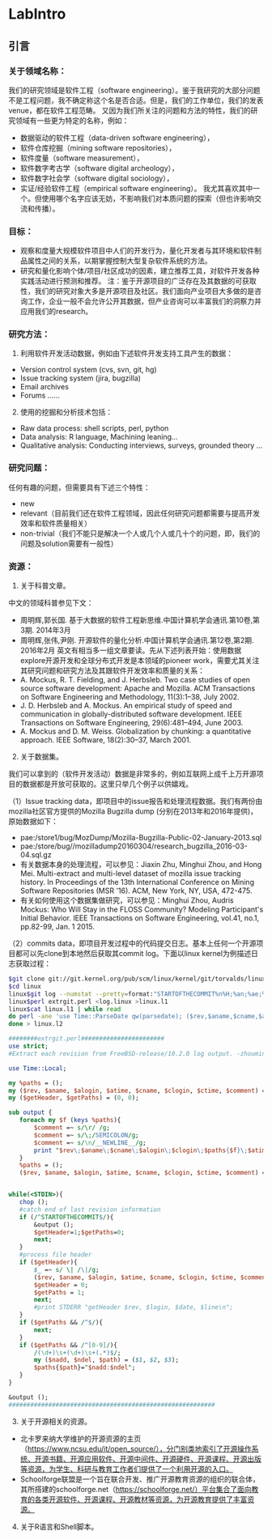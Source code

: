 # LabIntro
## 引言

### 关于领域名称：
我们的研究领域是软件工程（software engineering）。鉴于我研究的大部分问题不是工程问题，我不确定称这个名是否合适。但是，我们的工作单位，我们的发表venue，都在软件工程范畴。
又因为我们所关注的问题和方法的特性，我们的研究领域有一些更为特定的名称，例如：
- 数据驱动的软件工程（data-driven software engineering），
- 软件仓库挖掘（mining software repositories），
- 软件度量（software measurement），
- 软件数字考古学（software digital archeology），
- 软件数字社会学（software digital sociology），
- 实证/经验软件工程（empirical software engineering）。
  我尤其喜欢其中一个。但使用哪个名字应该无妨，不影响我们对本质问题的探索（但也许影响交流和传播）。

### 目标：
- 观察和度量大规模软件项目中人们的开发行为，量化开发者与其环境和软件制品属性之间的关系，以期掌握控制大型复杂软件系统的方法。
- 研究和量化影响个体/项目/社区成功的因素，建立推荐工具，对软件开发各种实践活动进行预测和推荐。
  注：鉴于开源项目的广泛存在及其数据的可获取性，我们的研究对象大多是开源项目及社区。我们面向产业项目大多做的是咨询工作，企业一般不会允许公开其数据，但产业咨询可以丰富我们的洞察力并应用我们的research。

### 研究方法：
1. 利用软件开发活动数据，例如由下述软件开发支持工具产生的数据：
 - Version control system (cvs, svn, git, hg)
 - Issue tracking system (jira, bugzilla)
 - Email archives
 - Forums ……
2. 使用的挖掘和分析技术包括：
 - Raw data process:  shell scripts, perl, python
 - Data analysis: R language, Machining leaning…
 - Qualitative analysis: Conducting interviews, surveys, grounded theory …

### 研究问题：
任何有趣的问题，但需要具有下述三个特性：
- new
- relevant（目前我们还在软件工程领域，因此任何研究问题都需要与提高开发效率和软件质量相关）
- non-trivial（我们不能只是解决一个人或几个人或几十个的问题，即，我们的问题及solution需要有一般性）

### 资源：
1. 关于科普文章。

 中文的领域科普参见下文：
 - 周明辉,郭长国. 基于大数据的软件工程新思维.中国计算机学会通讯.第10卷,第3期. 2014年3月
 - 周明辉,张伟,尹刚. 开源软件的量化分析.中国计算机学会通讯.第12卷,第2期. 2016年2月
 英文有相当多一组文章要读。先从下述列表开始：使用数据explore开源开发和全球分布式开发是本领域的pioneer work，需要尤其关注其研究问题和研究方法及其跟软件开发效率和质量的关系：
 - A. Mockus, R. T. Fielding, and J. Herbsleb. Two case studies of open source software development: Apache and Mozilla. ACM Transactions on Software Engineering and Methodology, 11(3):1–38, July 2002.
 - J. D. Herbsleb and A. Mockus. An empirical study of speed and communication in globally-distributed software development. IEEE Transactions on Software Engineering, 29(6):481–494, June 2003.
 - A. Mockus and D. M. Weiss. Globalization by chunking: a quantitative approach. IEEE Software, 18(2):30–37, March 2001.

2. 关于数据集。

 我们可以拿到的（软件开发活动）数据是非常多的，例如互联网上成千上万开源项目的数据都是开放可获取的。这里只举几个例子以供嬉戏。

 （1）Issue tracking data，即项目中的issue报告和处理流程数据。我们有两份由mozilla社区官方提供的Mozilla Bugzilla dump (分别在2013年和2016年提供)，原始数据如下：
 - pae:/store1/bug/MozDump/Mozilla-Bugzilla-Public-02-January-2013.sql
 - pae:/store/bug//mozilladump20160304/research_bugzilla_2016-03-04.sql.gz
 - 有关数据本身的处理流程，可以参见：Jiaxin Zhu, Minghui Zhou, and Hong Mei. Multi-extract and multi-level dataset of mozilla issue tracking history. In Proceedings of the 13th International Conference on Mining Software Repositories (MSR '16). ACM, New York, NY, USA, 472-475.
 - 有关如何使用这个数据集做研究，可以参见：Minghui Zhou, Audris Mockus: Who Will Stay in the FLOSS Community? Modeling Participant's Initial Behavior. IEEE Transactions on Software Engineering, vol.41, no.1, pp.82-99, Jan. 1 2015.

 （2）commits data，即项目开发过程中的代码提交日志。基本上任何一个开源项目都可以先clone到本地然后获取其commit log。下面以linux kernel为例描述日志获取过程：
 ```bash
$git clone git://git.kernel.org/pub/scm/linux/kernel/git/torvalds/linux.git
$cd linux
linux$git log --numstat --pretty=format:"STARTOFTHECOMMIT%n%H;%an;%ae;%ad;%cn;%ce;%cd;%s" > log.linux 
linux$perl extrgit.perl <log.linux >linux.l1 
linux$cat linux.l1 | while read   
do perl -ane 'use Time::ParseDate qw(parsedate); ($rev,$aname,$cname,$alogin,$clogin,$nadd,$atime,$ctime,$f,$cmt)=split(/\;/,$_,-1); $at=parsedate("$atime");$ct=parsedate("$ctime"); print "$rev\;$aname\;$cname\;$alogin\;$clogin\;$nadd\;$at\;$ct\;$f\;$cmt"';
done > linux.l2
 ```
 ```perl
########extrgit.perl#######################
use strict;
#Extract each revision from FreeBSD-release/10.2.0 log output. -zhouminghui

use Time::Local;

my %paths = ();
my ($rev, $aname, $alogin, $atime, $cname, $clogin, $ctime, $comment) = ("","","","","","","","","","");
my ($getHeader, $getPaths) = (0, 0);

sub output {
	foreach my $f (keys %paths){
		$comment =~ s/\r/ /g;
		$comment =~ s/\;/SEMICOLON/g;
		$comment =~ s/\n/__NEWLINE__/g;
		print "$rev\;$aname\;$cname\;$alogin\;$clogin\;$paths{$f}\;$atime\;$ctime\;$f\;$comment\n";
	}
	%paths = ();
	($rev, $aname, $alogin, $atime, $cname, $clogin, $ctime, $comment) = ("","","","","","","","","","");}


while(<STDIN>){
	chop ();	
	#catch end of last revision information
	if (/^STARTOFTHECOMMIT$/){
		&output ();
		$getHeader=1;$getPaths=0;
		next;
	}
	#process file header
	if ($getHeader){
		$_ =~ s/ \| /\|/g;		
		($rev, $aname, $alogin, $atime, $cname, $clogin, $ctime, $comment) = split(/\;/, $_, -1);
		$getHeader = 0;
		$getPaths = 1;
		next;
		#print STDERR "getHeader $rev, $login, $date, $line\n"; 
	}
	if ($getPaths && /^$/){
		next;
	}
	if ($getPaths && /^[0-9]/){
		/(\d+)\s+(\d+)\s+(.*)$/;
		my ($nadd, $ndel, $path) = ($1, $2, $3);
		$paths{$path}="$nadd:$ndel";
	}
}

&output ();
#########################################################
 ```

3. 关于开源相关的资源。
 - 北卡罗来纳大学维护的开源资源的主页（https://www.ncsu.edu/it/open_source/），分门别类地索引了开源操作系统、开源书籍、开源应用软件、开源中间件、开源硬件、开源课程、开源出版等资源，为学生、科研与教育工作者们提供了一个利用开源的入口。
 - Schoolforge联盟是一个旨在联合开发、推广开源教育资源的组织的联合体，其所搭建的schoolforge.net（https://schoolforge.net/）平台集合了面向教育的各类开源软件、开源课程、开源教材等资源，为开源教育提供了丰富资源。

4. 关于R语言和Shell脚本。
